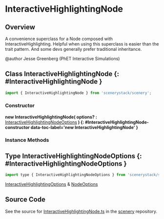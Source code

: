 # InteractiveHighlightingNode

## Overview

A convenience superclass for a Node composed with InteractiveHighlighting. Helpful when using this superclass is
easier than the trait pattern. And some devs generally prefer traditional inheritance.

@author Jesse Greenberg (PhET Interactive Simulations)

## Class InteractiveHighlightingNode {: #InteractiveHighlightingNode }


```js
import { InteractiveHighlightingNode } from 'scenerystack/scenery';
```
### Constructor

#### new InteractiveHighlightingNode( options? : <span style="font-weight: 400;">[InteractiveHighlightingNodeOptions](../scenery/InteractiveHighlightingNode.md#InteractiveHighlightingNodeOptions)</span> ) {: #InteractiveHighlightingNode-constructor data-toc-label='new InteractiveHighlightingNode' }

### Instance Methods





## Type InteractiveHighlightingNodeOptions {: #InteractiveHighlightingNodeOptions }


```js
import type { InteractiveHighlightingNodeOptions } from 'scenerystack/scenery';
```


[InteractiveHighlightingOptions](../scenery/InteractiveHighlighting.md#InteractiveHighlightingOptions) &amp; [NodeOptions](../scenery/Node.md#NodeOptions)



## Source Code

See the source for [InteractiveHighlightingNode.ts](https://github.com/phetsims/scenery/blob/main/js/accessibility/voicing/nodes/InteractiveHighlightingNode.ts) in the [scenery](https://github.com/phetsims/scenery) repository.
